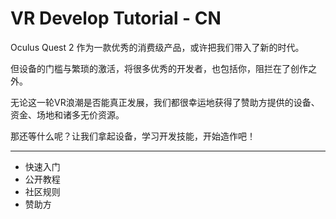 # VR Develop Tutorial - CN
Oculus Quest 2 作为一款优秀的消费级产品，或许把我们带入了新的时代。

但设备的门槛与繁琐的激活，将很多优秀的开发者，也包括你，阻拦在了创作之外。

无论这一轮VR浪潮是否能真正发展，我们都很幸运地获得了赞助方提供的设备、资金、场地和诸多无价资源。

那还等什么呢？让我们拿起设备，学习开发技能，开始造作吧！

----

* 快速入门
* 公开教程
* 社区规则
* 赞助方
